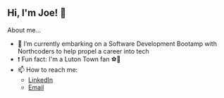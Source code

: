 ## Hi, I'm Joe! 👋

About me...

- 🌱 I’m currently embarking on a Software Development Bootamp with Northcoders to help propel a career into tech
- ❗ Fun fact: I'm a Luton Town fan ⚽🧡
- 📫 How to reach me:
  - [LinkedIn](https://www.linkedin.com/in/joedixon21/)
  - [Email](mailto:joedixon21@gmail.com)
